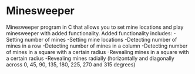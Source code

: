 # Minesweeper
Minesweeper program in C that allows you to set mine locations and play minesweeper with added functionality.
Added functionality includes:
  -Setting number of mines
  -Setting mine locations
  -Detecting number of mines in a row
  -Detecting number of mines in a column
  -Detecting number of mines in a square with a certain radius
  -Revealing mines in a square with a certain radius
  -Revealing mines radially (horizontally and diagonally across 0, 45, 90, 135, 180, 225, 270 and 315 degrees)
